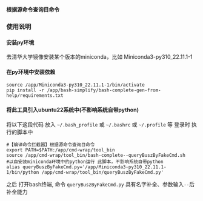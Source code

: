 **根据源命令查询目命令**


###  使用说明

#### 安装py环境
去清华大学镜像安装某个版本的miniconda，比如 Miniconda3-py310_22.11.1-1

#### 在py环境中安装依赖

```shell
source /app/Miniconda3-py310_22.11.1-1/bin/activate
pip install -r /app/bash-simplify/bash-complete-gen-from-help/requirements.txt
```

#### 将此工具引入ubuntu22系统中(不影响系统自带python)


将以下这段代码 放入 ```~/.bash_profile``` 或 ```~/.bashrc``` 或 ```~/.profile``` 等 登录时 执行的脚本中 
```shell
#【编译命令拦截器】根据源命令查询目命令
export PATH=$PATH:/app/cmd-wrap/tool_bin
source /app/cmd-wrap/tool_bin/bash-complete--queryBuszByFakeCmd.sh
#以自安装miniconda环境中的python运行 此脚本，不影响系统自带python
alias queryBuszByFakeCmd.py='/app/Miniconda3-py310_22.11.1-1/bin/python /app/cmd-wrap/tool_bin/queryBuszByFakeCmd.py'

```


之后 打开bash终端,  命令 ```queryBuszByFakeCmd.py``` 具有名字补全、参数输入```--```后补全能力


